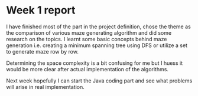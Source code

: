 # Week 1 report

I have finished most of the part in the project definition, chose the theme as the comparison of various maze generating algorithm and did some research on the topics. I learnt some basic concepts behind maze generation i.e. creating a minimum spanning tree using DFS or utilize a set to generate maze row by row.

Determining the space complexity is a bit confusing for me but I huess it would be more clear after actual implementation of the algorithms.

Next week hopefully I can start the Java coding part and see what problems will arise in real implementation.

